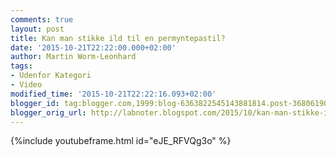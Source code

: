 ```yaml
---
comments: true
layout: post
title: Kan man stikke ild til en permyntepastil?
date: '2015-10-21T22:22:00.000+02:00'
author: Martin Worm-Leonhard
tags:
- Udenfor Kategori
- Video
modified_time: '2015-10-21T22:22:16.093+02:00'
blogger_id: tag:blogger.com,1999:blog-6363822545143881814.post-3680619062377854791
blogger_orig_url: http://labnoter.blogspot.com/2015/10/kan-man-stikke-ild-til-en-permyntepastil.html
---
```


{%include youtubeframe.html id="eJE_RFVQg3o" %} 
